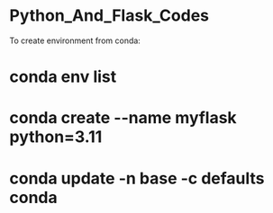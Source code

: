 # Python_And_Flask_Codes

To create environment from conda:

# conda env list
# conda create --name myflask python=3.11
# conda update -n base -c defaults conda

